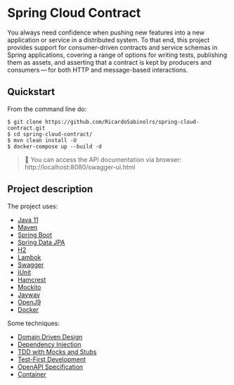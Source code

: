 # Spring Cloud Contract

You always need confidence when pushing new features into a new application or service in a distributed system. To that end, this project provides support for consumer-driven contracts and service schemas in Spring applications, covering a range of options for writing tests, publishing them as assets, and asserting that a contract is kept by producers and consumers — for both HTTP and message-based interactions.

## Quickstart

 From the command line do:
```shell
$ git clone https://github.com/RicardoSabinolrs/spring-cloud-contract.git
$ cd spring-cloud-contract/
$ mvn clean install -U
$ docker-compose up --build -d
```
> :dart: You can access the API documentation via browser: http://localhost:8080/swagger-ui.html

## Project description

The project uses:

- [Java 11](https://www.oracle.com/technetwork/java/javase/downloads/jdk11-downloads-5066655.html)
- [Maven](https://github.com/apache/maven)
- [Spring Boot](http://github.com/spring-projects/spring-boot)
- [Spring Data JPA](https://github.com/spring-projects/spring-data-jpa)
- [H2](https://github.com/h2database/h2database)
- [Lambok](https://github.com/rzwitserloot/lombok)
- [Swagger](https://github.com/swagger-api)
- [jUnit](https://github.com/junit-team/junit5)
- [Hamcrest](https://github.com/hamcrest/JavaHamcrest)
- [Mockito](https://github.com/mockito/mockito)
- [Jayway](https://github.com/json-path)
- [OpenJ9](https://github.com/eclipse/openj9)
- [Docker](https://docs.docker.com/engine/reference/builder/)

Some techniques:
- [Domain Driven Design](https://en.wikipedia.org/wiki/Domain-driven_design)
- [Dependency Injection](https://en.wikipedia.org/wiki/Dependency_injection)
- [TDD with Mocks and Stubs](https://en.wikipedia.org/wiki/Test-driven_development)
- [Test-First Development](https://pt.wikipedia.org/wiki/Test_Driven_Development)
- [OpenAPI Specification](https://swagger.io/specification/)
- [Container](https://www.docker.com/resources/what-container)
